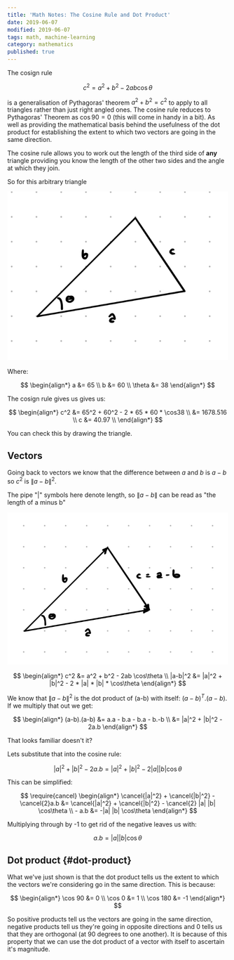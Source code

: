 ```yaml
---
title: 'Math Notes: The Cosine Rule and Dot Product'
date: 2019-06-07
modified: 2019-06-07
tags: math, machine-learning
category: mathematics
published: true
---
```


The cosign rule

$$
c^2 = a^2 + b^2 - 2ab \cos\theta
$$

is a generalisation of Pythagoras' theorem $a^2 + b^2 = c^2$ to apply to all triangles rather than just right angled ones. The cosine rule reduces to Pythagoras' Theorem as $\cos 90 = 0$ (this will come in handy in a bit). As well as providing the mathematical basis behind the usefulness of the dot product for establishing the extent to which two vectors are going in the same direction.

The cosine rule allows you to work out the length of the third side of **any** triangle providing you know the length of the other two sides and the angle at which they join.

So for this arbitrary triangle

![a non-right-angled triangle](/assets/2019-06-07-arbitrary-triangle.jpg)

Where:

$$
\begin{align*}
	a &= 65 \\
	b &= 60 \\
	\theta &= 38
\end{align*}
$$

The cosign rule gives us gives us:

$$
\begin{align*}
	c^2 &= 65^2 + 60^2 - 2 * 65 * 60 * \cos38 \\
		&= 1678.516 \\
	c	&=  40.97 \\
\end{align*}
$$

You can check this by drawing the triangle.

## Vectors

Going back to vectors we know that the difference between $a$ and $b$ is $a-b$ so $c^2$ is $\|a-b\|^2$.

The pipe "\|" symbols here denote length, so $\|a-b\|$ can be read as "the length of a minus b"

![the same non-right-angled triangle as above but drawn with vectors](/assets/2019-06-07-vector-triangle.jpg)


$$
\begin{align*}
c^2 &= a^2 + b^2 - 2ab \cos\theta \\
|a-b|^2 &= |a|^2 + |b|^2 - 2 * |a| * |b| * \cos\theta
\end{align*}
$$

We know that $\|a-b\|^2$ is the dot product of (a-b) with itself: $(a-b)^T.(a-b)$. If we multiply that out we get:

$$
\begin{align*}
	(a-b).(a-b) &= a.a - b.a - b.a - b.-b \\
			   &= |a|^2 + |b|^2 - 2a.b
\end{align*}
$$

That looks familiar doesn't it?

Lets substitute that into the cosine rule:

$$
|a|^2 + |b|^2 - 2a.b = |a|^2 + |b|^2 - 2 |a| |b| \cos\theta
$$

This can be simplified:

$$
\require{cancel}
\begin{align*}
	\cancel{|a|^2} + \cancel{|b|^2} - \cancel{2}a.b &= \cancel{|a|^2} + \cancel{|b|^2} - \cancel{2} |a| |b| \cos\theta \\
	- a.b &= -|a| |b| \cos\theta
\end{align*}
$$

Multiplying through by -1 to get rid of the negative leaves us with:

$$
a.b = |a| |b| \cos\theta
$$

## Dot product {#dot-product}
What we've just shown is that the dot product tells us the extent to which the vectors we're considering go in the same direction.  This is because:

$$
\begin{align*}
	\cos 90 &= 0 \\
	\cos 0 &= 1 \\
	\cos 180 &= -1
\end{align*}
$$

So positive products tell us the vectors are going in the same direction, negative products tell us they're going in opposite directions and 0 tells us that they are orthogonal (at 90 degrees to one another). It is because of this property that we can use the dot product of a vector with itself to ascertain it's magnitude.
